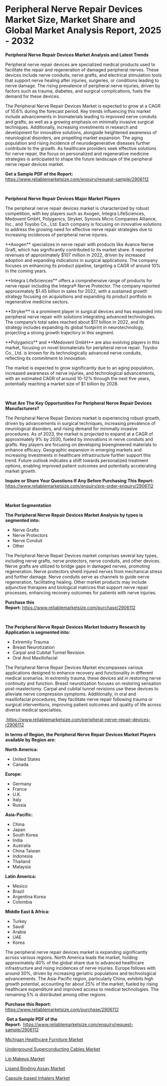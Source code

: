 <p><h1>Peripheral Nerve Repair Devices Market Size, Market Share and Global Market Analysis Report, 2025 - 2032</h1></p><p><strong>Peripheral Nerve Repair Devices Market Analysis and Latest Trends</strong></p>
<p><p>Peripheral nerve repair devices are specialized medical products used to facilitate the repair and regeneration of damaged peripheral nerves. These devices include nerve conduits, nerve grafts, and electrical stimulation tools that support nerve healing after injuries, surgeries, or conditions leading to nerve damage. The rising prevalence of peripheral nerve injuries, driven by factors such as trauma, diabetes, and surgical complications, fuels the demand for these devices.</p><p>The Peripheral Nerve Repair Devices Market is expected to grow at a CAGR of 10.6% during the forecast period. Key trends influencing this market include advancements in biomaterials leading to improved nerve conduits and grafts, as well as a growing emphasis on minimally invasive surgical techniques. Additionally, increasing investments in research and development for innovative solutions, alongside heightened awareness of neurological disorders, are propelling market expansion. The aging population and rising incidence of neurodegenerative diseases further contribute to the growth. As healthcare providers seek effective solutions for nerve repair, the focus on personalized and regenerative medicine strategies is anticipated to shape the future landscape of the peripheral nerve repair devices market.</p></p>
<p><strong>Get a Sample PDF of the Report:&nbsp;</strong> <a href="https://www.reliablemarketsize.com/enquiry/request-sample/2906112?utm_campaign=1197&utm_medium=2&utm_source=Github&utm_content=ia&utm_term=12032025&utm_id=peripheral-nerve-repair-devices">https://www.reliablemarketsize.com/enquiry/request-sample/2906112</a></p>
<p>&nbsp;</p>
<p><strong>Peripheral Nerve Repair Devices Major Market Players</strong></p>
<p><p>The peripheral nerve repair devices market is characterized by robust competition, with key players such as Axogen, Integra LifeSciences, Medovent GmbH, Polyganics, Stryker, Synovis Micro Companies Alliance, Inc., and Toyobo Co., Ltd. Each company is focusing on innovative solutions to address the growing need for effective nerve repair strategies due to increasing incidences of peripheral nerve injuries.</p><p>**Axogen** specializes in nerve repair with products like Avance Nerve Graft, which has significantly contributed to its market share. It reported revenues of approximately $107 million in 2022, driven by increased adoption and expanding indications in surgical applications. The company focuses on enhancing its product pipeline, targeting a CAGR of around 10% in the coming years.</p><p>**Integra LifeSciences** offers a comprehensive range of products for nerve repair including the Integra® Nerve Protector. The company reported approximately $1.45 billion in sales for 2022, with a sustained growth strategy focusing on acquisitions and expanding its product portfolio in regenerative medicine sectors.</p><p>**Stryker** is a prominent player in surgical devices and has expanded into peripheral nerve repair with solutions integrating advanced technologies. The company’s total sales reached about $17 billion in 2022, and its strategy includes expanding its global footprint in neurotechnology, projecting a strong growth trajectory in this segment.</p><p>**Polyganics** and **Medovent GmbH** are also evolving players in this market, focusing on novel biomaterials for peripheral nerve repair. Toyobo Co., Ltd. is known for its technologically advanced nerve conduits, reflecting its commitment to innovation.</p><p>The market is expected to grow significantly due to an aging population, increased awareness of nerve injuries, and technological advancements, with an estimated CAGR of around 10-12% through the next five years, potentially reaching a market size of $1 billion by 2028.</p></p>
<p>&nbsp;</p>
<p><strong>What Are The Key Opportunities For Peripheral Nerve Repair Devices Manufacturers?</strong></p>
<p><p>The Peripheral Nerve Repair Devices market is experiencing robust growth, driven by advancements in surgical techniques, increasing prevalence of neurological disorders, and rising demand for minimally invasive procedures. As of 2023, the market is projected to expand at a CAGR of approximately 9% by 2030, fueled by innovations in nerve conduits and grafts. Key players are focusing on developing bioengineered materials to enhance efficacy. Geographic expansion in emerging markets and increasing investments in healthcare infrastructure further support this trend. Future outlook indicates a shift towards personalized treatment options, enabling improved patient outcomes and potentially accelerating market growth.</p></p>
<p><strong>Inquire or Share Your Questions If Any Before Purchasing This Report:</strong> <a href="https://www.reliablemarketsize.com/enquiry/pre-order-enquiry/2906112?utm_campaign=1197&utm_medium=2&utm_source=Github&utm_content=ia&utm_term=12032025&utm_id=peripheral-nerve-repair-devices">https://www.reliablemarketsize.com/enquiry/pre-order-enquiry/2906112</a></p>
<p>&nbsp;</p>
<p><strong>Market Segmentation</strong></p>
<p><strong>The Peripheral Nerve Repair Devices Market Analysis by types is segmented into:</strong></p>
<p><ul><li>Nerve Grafts</li><li>Nerve Protectors</li><li>Nerve Conduit</li><li>Other</li></ul></p>
<p><p>The Peripheral Nerve Repair Devices market comprises several key types, including nerve grafts, nerve protectors, nerve conduits, and other devices. Nerve grafts are utilized to bridge gaps in damaged nerves, promoting regeneration. Nerve protectors shield injured nerves from mechanical stress and further damage. Nerve conduits serve as channels to guide nerve regeneration, facilitating healing. Other market products may include adjunctive therapies and biological matrices that support nerve repair processes, enhancing recovery outcomes for patients with nerve injuries.</p></p>
<p><strong>Purchase this Report:&nbsp;</strong><a href="https://www.reliablemarketsize.com/purchase/2906112?utm_campaign=1197&utm_medium=2&utm_source=Github&utm_content=ia&utm_term=12032025&utm_id=peripheral-nerve-repair-devices">https://www.reliablemarketsize.com/purchase/2906112</a></p>
<p>&nbsp;</p>
<p><strong>The Peripheral Nerve Repair Devices Market Industry Research by Application is segmented into:</strong></p>
<p><ul><li>Extremity Trauma</li><li>Breast Neurotization</li><li>Carpal and Cubital Tunnel Revision</li><li>Oral And Maxillofacial</li></ul></p>
<p><p>The Peripheral Nerve Repair Devices Market encompasses various applications designed to enhance recovery and functionality in different medical scenarios. In extremity trauma, these devices aid in restoring nerve continuity and function. Breast neurotization focuses on restoring sensation post-mastectomy. Carpal and cubital tunnel revisions use these devices to alleviate nerve compression symptoms. Additionally, in oral and maxillofacial procedures, they facilitate nerve repair following trauma or surgical interventions, improving patient outcomes and quality of life across diverse medical specialties.</p></p>
<p><a href="https://www.reliablemarketsize.com/peripheral-nerve-repair-devices-r2906112?utm_campaign=1197&utm_medium=2&utm_source=Github&utm_content=ia&utm_term=12032025&utm_id=peripheral-nerve-repair-devices">&nbsp;https://www.reliablemarketsize.com/peripheral-nerve-repair-devices-r2906112</a></p>
<p><strong>In terms of Region, the Peripheral Nerve Repair Devices Market Players available by Region are:</strong></p>
<p>
    <p> <strong> North America: </strong>
        <ul>
            <li>United States</li>
            <li>Canada</li>
        </ul>
        </p> 
    <p> <strong> Europe: </strong>
        <ul>
            <li>Germany</li>
            <li>France</li>
            <li>U.K.</li>
            <li>Italy</li>
            <li>Russia</li>
        </ul>
        </p> 
    <p> <strong> Asia-Pacific: </strong>
        <ul>
            <li>China</li>
            <li>Japan</li>
            <li>South Korea</li>
            <li>India</li>
            <li>Australia</li>
            <li>China Taiwan</li>
            <li>Indonesia</li>
            <li>Thailand</li>
            <li>Malaysia</li>
        </ul>
        </p> 
    <p> <strong> Latin America: </strong>
        <ul>
            <li>Mexico</li>
            <li>Brazil</li>
            <li>Argentina Korea</li>
            <li>Colombia</li>
        </ul>
        </p> 
    <p> <strong> Middle East & Africa: </strong>
        <ul>
            <li>Turkey</li>
            <li>Saudi</li>
            <li>Arabia</li>
            <li>UAE</li>
            <li>Korea</li>
        </ul>
    </p>
    </p>
<p><p>The peripheral nerve repair devices market is expanding significantly across various regions. North America leads the market, holding approximately 40% of the global share due to advanced healthcare infrastructure and rising incidences of nerve injuries. Europe follows with around 30%, driven by increasing geriatric populations and technological advancements. The Asia-Pacific region, particularly China, exhibits high growth potential, accounting for about 25% of the market, fueled by rising healthcare expenditure and improved access to medical technologies. The remaining 5% is distributed among other regions.</p></p>
<p><strong>Purchase this Report: </strong><a href="https://www.reliablemarketsize.com/purchase/2906112?utm_campaign=1197&utm_medium=2&utm_source=Github&utm_content=ia&utm_term=12032025&utm_id=peripheral-nerve-repair-devices">https://www.reliablemarketsize.com/purchase/2906112</a></p>
<p>&nbsp;<strong>Get a Sample PDF of the Report:&nbsp;&nbsp;</strong><a href="https://www.reliablemarketsize.com/enquiry/request-sample/2906112?utm_campaign=1197&utm_medium=2&utm_source=Github&utm_content=ia&utm_term=12032025&utm_id=peripheral-nerve-repair-devices">https://www.reliablemarketsize.com/enquiry/request-sample/2906112</a></p>
<p><strong></strong></p>
<p><p><a href="https://github.com/siwerhommer97/Market-Research-Report-List-1/blob/main/michigan-healthcare-furniture-market.md?utm_campaign=1197&utm_medium=2&utm_source=Github&utm_content=ia&utm_term=12032025&utm_id=peripheral-nerve-repair-devices">Michigan Healthcare Furniture Market</a></p><p><a href="https://github.com/sutrejaron/Market-Research-Report-List-1/blob/main/underground-superconducting-cables-market.md?utm_campaign=1197&utm_medium=2&utm_source=Github&utm_content=ia&utm_term=12032025&utm_id=peripheral-nerve-repair-devices">Underground Superconducting Cables Market</a></p><p><a href="https://github.com/tabormahay2f/Market-Research-Report-List-1/blob/main/lip-makeup-market.md?utm_campaign=1197&utm_medium=2&utm_source=Github&utm_content=ia&utm_term=12032025&utm_id=peripheral-nerve-repair-devices">Lip Makeup Market</a></p><p><a href="https://github.com/naingbiner7i/Market-Research-Report-List-1/blob/main/ligand-binding-assay-market.md?utm_campaign=1197&utm_medium=2&utm_source=Github&utm_content=ia&utm_term=12032025&utm_id=peripheral-nerve-repair-devices">Ligand Binding Assay Market</a></p><p><a href="https://github.com/baatetoshda/Market-Research-Report-List-1/blob/main/capsule-based-inhalers-market.md?utm_campaign=1197&utm_medium=2&utm_source=Github&utm_content=ia&utm_term=12032025&utm_id=peripheral-nerve-repair-devices">Capsule-based Inhalers Market</a></p></p>